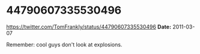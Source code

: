 # 44790607335530496
https://twitter.com/TomFrankly/status/44790607335530496
**Date:** 2011-03-07

Remember: cool guys don't look at explosions.
